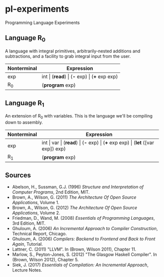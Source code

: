 # pl-experiments
Programming Language Experiments

## Language R<sub>0</sub>

A language with integral primitives, arbitrarily-nested additions and subtractions, and a facility to grab integral input from the user.

| Nonterminal | Expression |
| --- | --- |
| exp | int \| (<b>read</b>) \| (<b>-</b> exp) \| (<b>+</b> exp exp) |
| R<sub>0</sub> | (<b>program</b> exp) |

## Language R<sub>1</sub>

An extension of R<sub>0</sub> with variables. This is the language we'll be compiling down to assembly.

| Nonterminal | Expression |
| --- | --- |
| exp | int \| var \| (<b>read</b>) \| (<b>-</b> exp) \| (<b>+</b> exp exp) \| (<b>let</b> ([var exp]) exp) |
| R<sub>1</sub> | (<b>program</b> exp)


## Sources

* Abelson, H., Sussman, G.J. (1996) *Structure and Interpretation of Computer Programs*, 2nd Edition, MIT.
* Brown, A., Wilson, G. (2011) *The Architecture Of Open Source Applications*, Volume 1.
* Brown, A., Wilson, G. (2012) *The Architecture Of Open Source Applications*, Volume 2.
* Friedman, D., Wand, M. (2008) *Essentials of Programming Languages*, 3rd Edition, MIT.
* Ghuloum, A. (2006) *An Incremental Approach to Compiler Construction*, Technical Report, Chicago.
* Ghuloum, A. (2006) *Compilers: Backend to Frontend and Back to Front Again*, Tutorial.
* Lattner, C. (2011) "LLVM". In (Brown, Wilson 2011), Chapter 11.
* Marlow, S., Peyton-Jones, S. (2012) "The Glasgow Haskell Compiler". In (Brown, Wilson 2012), Chapter 5.
* Siek, J. (2017) *Essentials of Compilation: An Incremental Approach*, Lecture Notes.
